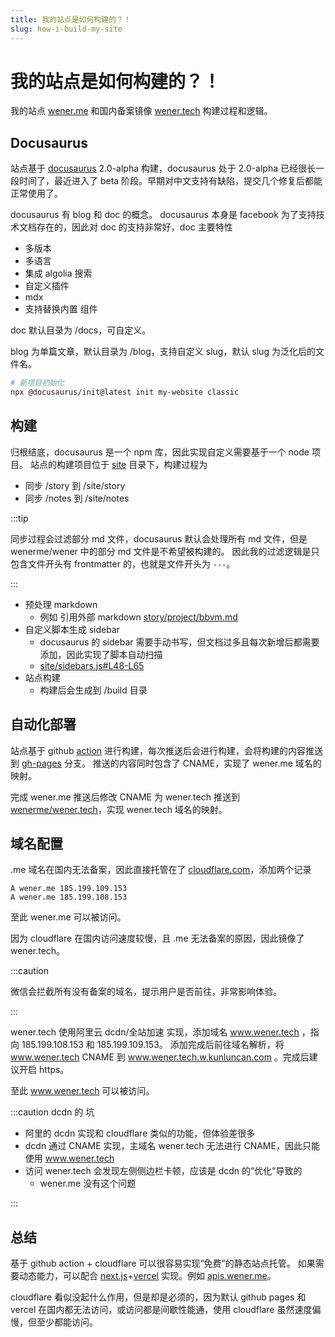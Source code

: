 ```yaml
---
title: 我的站点是如何构建的？！
slug: how-i-build-my-site
---
```


# 我的站点是如何构建的？！

我的站点 [wener.me](https://wener.me) 和国内备案镜像 [wener.tech](https://wener.tech) 构建过程和逻辑。

<!-- more -->

## Docusaurus

站点基于 [docusaurus](https://docusaurus.io/) 2.0-alpha 构建，docusaurus 处于 2.0-alpha 已经很长一段时间了，最近进入了 beta 阶段。早期对中文支持有缺陷，提交几个修复后都能正常使用了。

docusaurus 有 blog 和 doc 的概念。
docusaurus 本身是 facebook 为了支持技术文档存在的，因此对 doc 的支持非常好，doc 主要特性

- 多版本
- 多语言
- 集成 algolia 搜索
- 自定义插件
- mdx
- 支持替换内置 组件

doc 默认目录为 /docs，可自定义。

blog 为单篇文章，默认目录为 /blog，支持自定义 slug，默认 slug 为泛化后的文件名。


```bash
# 新项目初始化
npx @docusaurus/init@latest init my-website classic
```

## 构建

归根结底，docusaurus 是一个 npm 库，因此实现自定义需要基于一个 node 项目。
站点的构建项目位于 [site](https://github.com/wenerme/wener/tree/master/site) 目录下，构建过程为

- 同步 /story 到 /site/story
- 同步 /notes 到 /site/notes

:::tip

同步过程会过滤部分 md 文件，docusaurus 默认会处理所有 md 文件，但是 wenerme/wener 中的部分 md 文件是不希望被构建的。
因此我的过滤逻辑是只包含文件开头有 frontmatter 的，也就是文件开头为 `---`。

:::

- 预处理 markdown
  - 例如 引用外部 markdown [story/project/bbvm.md](https://raw.githubusercontent.com/wenerme/wener/master/story/project/bbvm.md)
- 自定义脚本生成 sidebar
  - docusaurus 的 sidebar 需要手动书写，但文档过多且每次新增后都需要添加，因此实现了脚本自动扫描
  - [site/sidebars.js#L48-L65](https://github.com/wenerme/wener/blob/f34b8624b8cc55e539af282d275d4805650aee41/site/sidebars.js#L48-L65)
- 站点构建
  - 构建后会生成到 /build 目录

## 自动化部署

站点基于 github [action](https://github.com/wenerme/wener/blob/master/.github/workflows/build.yaml) 进行构建，每次推送后会进行构建，会将构建的内容推送到 [gh-pages](https://github.com/wenerme/wener/deployments) 分支。
推送的内容同时包含了 CNAME，实现了 wener.me 域名的映射。

完成 wener.me 推送后修改 CNAME 为 wener.tech 推送到 [wenerme/wener.tech](https://github.com/wenerme/wener.tech)，实现 wener.tech 域名的映射。

## 域名配置

.me 域名在国内无法备案，因此直接托管在了 [cloudflare.com](https://cloudflare.com)，添加两个记录

```
A wener.me 185.199.109.153
A wener.me 185.199.108.153
```

至此 wener.me 可以被访问。

因为 cloudflare 在国内访问速度较慢，且 .me 无法备案的原因，因此镜像了 wener.tech。

:::caution

微信会拦截所有没有备案的域名，提示用户是否前往，非常影响体验。

:::

wener.tech 使用阿里云 dcdn/全站加速 实现，添加域名 www.wener.tech ，指向 185.199.108.153 和 185.199.109.153。
添加完成后前往域名解析，将 www.wener.tech CNAME 到 www.wener.tech.w.kunluncan.com 。完成后建议开启 https。

至此 www.wener.tech 可以被访问。

:::caution dcdn 的 坑

- 阿里的 dcdn 实现和 cloudflare 类似的功能，但体验差很多
- dcdn 通过 CNAME 实现，主域名 wener.tech 无法进行 CNAME，因此只能使用 www.wener.tech
- 访问 wener.tech 会发现左侧侧边栏卡顿，应该是 dcdn 的“优化”导致的
  - wener.me 没有这个问题

:::

## 总结

基于 github action + cloudflare 可以很容易实现“免费”的静态站点托管。
如果需要动态能力，可以配合 [next.js](https://github.com/vercel/next.js)+[vercel](https://vercel.com/) 实现。例如 [apis.wener.me](https://apis.wener.me)。

cloudflare 看似没起什么作用，但是却是必须的，因为默认 github pages 和 vercel 在国内都无法访问，或访问都是间歇性能通，使用 cloudflare 虽然速度偏慢，但至少都能访问。
